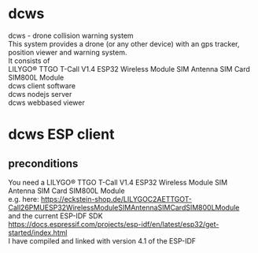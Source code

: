 # dcws
dcws - drone collision warning system<br>
This system provides a drone (or any other device) with an gps tracker, position viewer and warning system.<br>
It consists of<br>
LILYGO® TTGO T-Call V1.4 ESP32 Wireless Module SIM Antenna SIM Card SIM800L Module<br>
dcws client software<br>
dcws nodejs server<br>
dcws webbased viewer<br>

# dcws ESP client
## preconditions
You need a LILYGO® TTGO T-Call V1.4 ESP32 Wireless Module SIM Antenna SIM Card SIM800L Module<br>
e.g. here: https://eckstein-shop.de/LILYGOC2AETTGOT-Call26PMUESP32WirelessModuleSIMAntennaSIMCardSIM800LModule <br>
and the current ESP-IDF SDK<br>
https://docs.espressif.com/projects/esp-idf/en/latest/esp32/get-started/index.html <br>
I have compiled and linked with version 4.1 of the ESP-IDF <br>
